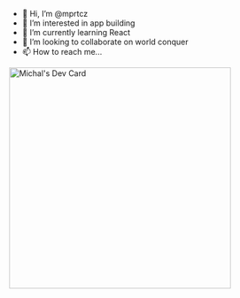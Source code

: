 - 👋 Hi, I’m @mprtcz
- 👀 I’m interested in app building
- 🌱 I’m currently learning React
- 💞️ I’m looking to collaborate on world conquer
- 📫 How to reach me...

<a href="https://app.daily.dev/Mekel"><img src="https://api.daily.dev/devcards/a163cb7698734fb68bc0e909db6998e7.png?r=5cb" width="400" alt="Michal's Dev Card"/></a>

<!---
mprtcz/mprtcz is a ✨ special ✨ repository because its `README.md` (this file) appears on your GitHub profile.
You can click the Preview link to take a look at your changes.
--->
